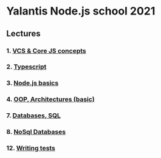 # Yalantis Node.js school 2021

## Lectures

### 1. [VCS & Core JS concepts](lecture_01/readme.md)

### 2. [Typescript](lecture_02/readme.md)

### 3. [Node.js basics](lecture_03/readme.md)

### 4. [OOP, Architectures (basic)](lecture_04/readme.md)

### 7. [Databases, SQL](lecture_07/readme.md)

### 8. [NoSql Databases](lecture_08/readme.md)

### 12. [Writing tests](lecture_12/readme.md)

